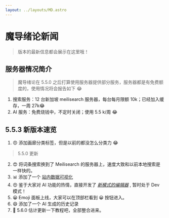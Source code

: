 ```yaml
---
layout: ../layouts/MD.astro
---
```


# 魔导绪论新闻

> 版本的最新信息都会展示在这里哦！

## 服务器情况简介

> 魔导绪论在 5.5.0 之后打算使用服务器提供部分服务，服务器都是有免费额度的，使用情况将会报告如下 😂

1. 搜索服务：12 台新加坡 meilisearch 服务器，每台每月限额 10k；已经加入缓存，一周 27k😂
2. AI 服务：免费烧钱中，不定时关闭；使用 5.5 k/周 😂

## 5.5.3 新版本速览

1. 😍 添加画廊分类标签，但是以前的都没怎么分类力 😂

> 5.5.0 更新

2. 😍 将词条搜索换到了 Meilisearch 的服务器上，速度大致和以前本地搜索是一样快的。
3. 📊 添加了一个 [站内数据可视化](/status)
4. 😍 鉴于大家对 AI 功能的热情，直接开发了 [_新模式的编辑器_](/writer) , 暂时处于 Dev 模式！
5. 😀 Emoji 面板上线，大家可以在顶部栏看到 😀 按钮进入。
6. 😄 添加了一个 AI 生成的历史记录
7. 📕 5.6.0 估计更新一下教程吧，全部整合进来。
